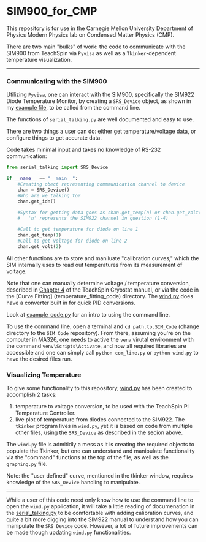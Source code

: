 # SIM900_for_CMP

This repository is for use in the Carnegie Mellon University Department of 
Physics Modern Physics lab on Condensed Matter Physics (CMP).

There are two main "bulks" of work: the code to communicate with the SIM900 
from TeachSpin via `Pyvisa` as well as a  `Tkinker`-dependent temperature
visualization.

-------

### Communicating with the SIM900

Utilizing `Pyvisa`, one can interact with the SIM900, specifically the 
SIM922 Diode Temperature Monitor, by creating a `SRS_Device` 
object, as shown in my [example file](com_line.py), to be called from the 
command line.

The functions of `serial_talking.py` are well documented and easy to use.

There are two things a user can do: either get temperature/voltage data, or
configure things to get accurate data.

Code takes minimal input and takes no knowledge of RS-232 communication:
```python
from serial_talking import SRS_Device

if __name__ == "__main__":    
    #Creating obect representing commmunication channel to device
    chan = SRS_Device()
    #Who are we talking to?
    chan.get_idn()
    
    #Syntax for getting data goes as chan.get_temp(n) or chan.get_volt(n), where
    #   'n' represents the SIM922 channel in question (1-4)

    #Call to get temperature for diode on line 1
    chan.get_temp(1)
    #Call to get voltage for diode on line 2
    chan.get_volt(2)
```
All other functions are to store and maniluate "calibration curves," which the SIM
internally uses to read out temperatures from its measurement of voltage.

Note that one can manually determine voltage / temperature conversion, described in
[Chapter 4](https://drive.google.com/file/d/1KoboLt9d973GxG4DLJyS87Yn9WvwgvkH/view?usp=sharing)
of the TeachSpin Cryostat manual, or via the code in the [Curve Fitting]
(temperature_fitting_code) directory. The [wind.py](wind.py) does have a
converter built in for quick PID conversions.

Look at [example_code.py](example_code.py) for an intro to using the command line.

To use the command line, open a terminal and `cd path.to.SIM_Code` (change
directory to the `SIM_Code` repository). From there, assuming you're on the computer
in MA326, one needs to active the `venv` virutal environment with the command 
`venv\Scripts\Activate`, and now all required libraries are accessible and one can simply call 
`python com_line.py` or `python wind.py` to have the desired files run.

### Visualizing Temperature

To give some functionality to this repository, [wind.py](wind.py) has been 
created to accomplish 2 tasks:
1. temperature to voltage conversion, to be used with the TeachSpin PI 
Temperature Controller.
2. live plot of temperature from diodes connected to the SIM922.
The `tkinker` program lives in `wind.py`, yet it is based on code from 
multiple other files, using the `SRS_Device` as described in the secion above.

The `wind.py` file is admitidly a mess as it is creating the required objects to 
populate the Tkinker, but one can understand and manipulate functionality via the
"command" functions at the top of the file, as well as the `graphing.py` file.

Note: the "user defined" curve, mentioned in the tkinker window, requires knowledge of the
`SRS_Device` handling to manipulate.

-------

While a user of this code need only know how to use the command line to open the
`wind.py` application, it will take a little reading of documenation in the 
[serial_talking.py](serial_talking.py) to be comfortable with adding calibration curves,
and quite a bit more digging into the SIM922 manual to understand how you can manipulate the
`SRS_Device` code. However, a lot of future improvements can be
made though updating `wind.py` functionalities.
